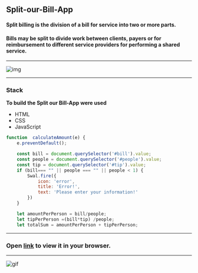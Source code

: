 ## Split-our-Bill-App

#### Split billing is the division of a bill for service into two or more parts.
 #### Bills may be split to divide work between clients, payers or for reimbursement to different service providers for performing a shared service.
----
![img](https://github.com/marina-gu/split-our-bill/blob/main/split_bill.png)

----
### Stack

__To build the Split our Bill-App were used__

- HTML
- CSS
- JavaScript

```JavaScript
function  calculateAmount(e) {
    e.preventDefault();

    const bill = document.querySelector('#bill').value;
    const people = document.querySelector('#people').value;
    const tip = document.querySelector('#tip').value;
    if (bill=== "" || people === "" || people < 1) {
        Swal.fire({
            icon: 'error',
            title: 'Error!',
            text: 'Please enter your information!'
        })
    }

    let amountPerPerson = bill/people;
    let tipPerPerson =(bill*tip) /people;
    let totalSum = amountPerPerson + tipPerPerson;
```
  ----

### Open [link](https://split-ourbill-project.glitch.me/) to view it in your browser.
----

![gif](https://github.com/marina-gu/split-our-bill/blob/main/IMG_1379.gif)

  


